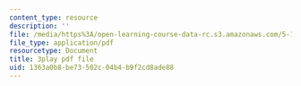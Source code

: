 ```yaml
---
content_type: resource
description: ''
file: /media/https%3A/open-learning-course-data-rc.s3.amazonaws.com/5-111sc-principles-of-chemical-science-fall-2014/1363a0b8be73502c04b4b9f2cd8ade88_pIwp65fPyYU.pdf
file_type: application/pdf
resourcetype: Document
title: 3play pdf file
uid: 1363a0b8-be73-502c-04b4-b9f2cd8ade88
---
```

